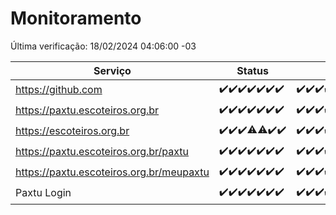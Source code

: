 # Monitoramento

Última verificação: 18/02/2024 04:06:00 -03

|Serviço|Status|Últimas 24h|
|---|---|---|
|https://github.com|<span title="2024-02-11: OK=24">✔️</span><span title="2024-02-12: OK=24">✔️</span><span title="2024-02-13: OK=24">✔️</span><span title="2024-02-14: OK=24">✔️</span><span title="2024-02-15: OK=24">✔️</span><span title="2024-02-16: OK=24">✔️</span><span title="2024-02-17: OK=8">✔️</span>|<span title="17/02/2024 05:07:00 -03 : 200">✔️</span><span title="17/02/2024 06:04:00 -03 : 200">✔️</span><span title="17/02/2024 07:04:00 -03 : 200">✔️</span><span title="17/02/2024 08:03:00 -03 : 200">✔️</span><span title="17/02/2024 09:09:00 -03 : 200">✔️</span><span title="17/02/2024 10:04:00 -03 : 200">✔️</span><span title="17/02/2024 11:04:00 -03 : 200">✔️</span><span title="17/02/2024 12:06:00 -03 : 200">✔️</span><span title="17/02/2024 13:07:00 -03 : 200">✔️</span><span title="17/02/2024 14:02:00 -03 : 200">✔️</span><span title="17/02/2024 15:07:00 -03 : 200">✔️</span><span title="17/02/2024 16:02:00 -03 : 200">✔️</span><span title="17/02/2024 17:05:00 -03 : 200">✔️</span><span title="17/02/2024 18:03:00 -03 : 200">✔️</span><span title="17/02/2024 19:03:00 -03 : 200">✔️</span><span title="17/02/2024 20:03:00 -03 : 200">✔️</span><span title="17/02/2024 21:32:00 -03 : 200">✔️</span><span title="17/02/2024 22:42:00 -03 : 200">✔️</span><span title="17/02/2024 23:15:00 -03 : 200">✔️</span><span title="18/02/2024 00:06:00 -03 : 200">✔️</span><span title="18/02/2024 01:07:00 -03 : 200">✔️</span><span title="18/02/2024 02:04:00 -03 : 200">✔️</span><span title="18/02/2024 03:08:00 -03 : 200">✔️</span><span title="18/02/2024 04:06:00 -03 : 200">✔️</span>|
|https://paxtu.escoteiros.org.br|<span title="2024-02-11: OK=24">✔️</span><span title="2024-02-12: OK=24">✔️</span><span title="2024-02-13: OK=24">✔️</span><span title="2024-02-14: OK=24">✔️</span><span title="2024-02-15: OK=24">✔️</span><span title="2024-02-16: OK=24">✔️</span><span title="2024-02-17: OK=8">✔️</span>|<span title="17/02/2024 05:07:00 -03 : 200">✔️</span><span title="17/02/2024 06:04:00 -03 : 200">✔️</span><span title="17/02/2024 07:04:00 -03 : 200">✔️</span><span title="17/02/2024 08:03:00 -03 : 200">✔️</span><span title="17/02/2024 09:09:00 -03 : 200">✔️</span><span title="17/02/2024 10:04:00 -03 : 200">✔️</span><span title="17/02/2024 11:04:00 -03 : 200">✔️</span><span title="17/02/2024 12:06:00 -03 : 200">✔️</span><span title="17/02/2024 13:07:00 -03 : 200">✔️</span><span title="17/02/2024 14:02:00 -03 : 200">✔️</span><span title="17/02/2024 15:07:00 -03 : 200">✔️</span><span title="17/02/2024 16:02:00 -03 : 200">✔️</span><span title="17/02/2024 17:05:00 -03 : 0">❌</span><span title="17/02/2024 18:03:00 -03 : 200">✔️</span><span title="17/02/2024 19:03:00 -03 : 200">✔️</span><span title="17/02/2024 20:03:00 -03 : 200">✔️</span><span title="17/02/2024 21:32:00 -03 : 200">✔️</span><span title="17/02/2024 22:42:00 -03 : 200">✔️</span><span title="17/02/2024 23:15:00 -03 : 200">✔️</span><span title="18/02/2024 00:06:00 -03 : 200">✔️</span><span title="18/02/2024 01:07:00 -03 : 200">✔️</span><span title="18/02/2024 02:04:00 -03 : 200">✔️</span><span title="18/02/2024 03:08:00 -03 : 200">✔️</span><span title="18/02/2024 04:06:00 -03 : 200">✔️</span>|
|https://escoteiros.org.br|<span title="2024-02-11: OK=24">✔️</span><span title="2024-02-12: OK=24">✔️</span><span title="2024-02-13: OK=24">✔️</span><span title="2024-02-14: OK=22, Falhas=2">⚠️</span><span title="2024-02-15: OK=22, Falhas=2">⚠️</span><span title="2024-02-16: OK=24">✔️</span><span title="2024-02-17: OK=8">✔️</span>|<span title="17/02/2024 05:07:00 -03 : 200">✔️</span><span title="17/02/2024 06:04:00 -03 : 200">✔️</span><span title="17/02/2024 07:04:00 -03 : 200">✔️</span><span title="17/02/2024 08:03:00 -03 : 200">✔️</span><span title="17/02/2024 09:09:00 -03 : 200">✔️</span><span title="17/02/2024 10:04:00 -03 : 200">✔️</span><span title="17/02/2024 11:04:00 -03 : 200">✔️</span><span title="17/02/2024 12:06:00 -03 : 200">✔️</span><span title="17/02/2024 13:07:00 -03 : 200">✔️</span><span title="17/02/2024 14:02:00 -03 : 200">✔️</span><span title="17/02/2024 15:07:00 -03 : 200">✔️</span><span title="17/02/2024 16:02:00 -03 : 200">✔️</span><span title="17/02/2024 17:05:00 -03 : 200">✔️</span><span title="17/02/2024 18:03:00 -03 : 200">✔️</span><span title="17/02/2024 19:03:00 -03 : 200">✔️</span><span title="17/02/2024 20:03:00 -03 : 200">✔️</span><span title="17/02/2024 21:32:00 -03 : 200">✔️</span><span title="17/02/2024 22:42:00 -03 : 200">✔️</span><span title="17/02/2024 23:15:00 -03 : 200">✔️</span><span title="18/02/2024 00:06:00 -03 : 200">✔️</span><span title="18/02/2024 01:07:00 -03 : 200">✔️</span><span title="18/02/2024 02:04:00 -03 : 200">✔️</span><span title="18/02/2024 03:08:00 -03 : 200">✔️</span><span title="18/02/2024 04:06:00 -03 : 200">✔️</span>|
|https://paxtu.escoteiros.org.br/paxtu|<span title="2024-02-11: OK=24">✔️</span><span title="2024-02-12: OK=24">✔️</span><span title="2024-02-13: OK=24">✔️</span><span title="2024-02-14: OK=24">✔️</span><span title="2024-02-15: OK=24">✔️</span><span title="2024-02-16: OK=24">✔️</span><span title="2024-02-17: OK=8">✔️</span>|<span title="17/02/2024 05:07:00 -03 : 200">✔️</span><span title="17/02/2024 06:04:00 -03 : 200">✔️</span><span title="17/02/2024 07:04:00 -03 : 200">✔️</span><span title="17/02/2024 08:03:00 -03 : 200">✔️</span><span title="17/02/2024 09:09:00 -03 : 200">✔️</span><span title="17/02/2024 10:04:00 -03 : 200">✔️</span><span title="17/02/2024 11:04:00 -03 : 200">✔️</span><span title="17/02/2024 12:06:00 -03 : 200">✔️</span><span title="17/02/2024 13:07:00 -03 : 200">✔️</span><span title="17/02/2024 14:02:00 -03 : 200">✔️</span><span title="17/02/2024 15:07:00 -03 : 200">✔️</span><span title="17/02/2024 16:02:00 -03 : 0">❌</span><span title="17/02/2024 17:05:00 -03 : 200">✔️</span><span title="17/02/2024 18:03:00 -03 : 0">❌</span><span title="17/02/2024 19:03:00 -03 : 200">✔️</span><span title="17/02/2024 20:03:00 -03 : 200">✔️</span><span title="17/02/2024 21:32:00 -03 : 200">✔️</span><span title="17/02/2024 22:42:00 -03 : 200">✔️</span><span title="17/02/2024 23:15:00 -03 : 200">✔️</span><span title="18/02/2024 00:06:00 -03 : 200">✔️</span><span title="18/02/2024 01:07:00 -03 : 200">✔️</span><span title="18/02/2024 02:04:00 -03 : 200">✔️</span><span title="18/02/2024 03:08:00 -03 : 200">✔️</span><span title="18/02/2024 04:06:00 -03 : 200">✔️</span>|
|https://paxtu.escoteiros.org.br/meupaxtu|<span title="2024-02-11: OK=24">✔️</span><span title="2024-02-12: OK=24">✔️</span><span title="2024-02-13: OK=24">✔️</span><span title="2024-02-14: OK=24">✔️</span><span title="2024-02-15: OK=24">✔️</span><span title="2024-02-16: OK=24">✔️</span><span title="2024-02-17: OK=8">✔️</span>|<span title="17/02/2024 05:07:00 -03 : 200">✔️</span><span title="17/02/2024 06:04:00 -03 : 200">✔️</span><span title="17/02/2024 07:04:00 -03 : 200">✔️</span><span title="17/02/2024 08:03:00 -03 : 200">✔️</span><span title="17/02/2024 09:09:00 -03 : 200">✔️</span><span title="17/02/2024 10:04:00 -03 : 200">✔️</span><span title="17/02/2024 11:04:00 -03 : 200">✔️</span><span title="17/02/2024 12:06:00 -03 : 200">✔️</span><span title="17/02/2024 13:07:00 -03 : 200">✔️</span><span title="17/02/2024 14:02:00 -03 : 200">✔️</span><span title="17/02/2024 15:07:00 -03 : 200">✔️</span><span title="17/02/2024 16:02:00 -03 : 200">✔️</span><span title="17/02/2024 17:05:00 -03 : 200">✔️</span><span title="17/02/2024 18:03:00 -03 : 200">✔️</span><span title="17/02/2024 19:03:00 -03 : 200">✔️</span><span title="17/02/2024 20:03:00 -03 : 200">✔️</span><span title="17/02/2024 21:32:00 -03 : 200">✔️</span><span title="17/02/2024 22:42:00 -03 : 200">✔️</span><span title="17/02/2024 23:15:00 -03 : 200">✔️</span><span title="18/02/2024 00:06:00 -03 : 200">✔️</span><span title="18/02/2024 01:07:00 -03 : 200">✔️</span><span title="18/02/2024 02:04:00 -03 : 200">✔️</span><span title="18/02/2024 03:08:00 -03 : 200">✔️</span><span title="18/02/2024 04:06:00 -03 : 200">✔️</span>|
|Paxtu Login|<span title="2024-02-11: OK=24">✔️</span><span title="2024-02-12: OK=24">✔️</span><span title="2024-02-13: OK=24">✔️</span><span title="2024-02-14: OK=24">✔️</span><span title="2024-02-15: OK=24">✔️</span><span title="2024-02-16: OK=24">✔️</span><span title="2024-02-17: OK=8">✔️</span>|<span title="17/02/2024 05:07:00 -03 : 200">✔️</span><span title="17/02/2024 06:04:00 -03 : 200">✔️</span><span title="17/02/2024 07:04:00 -03 : 200">✔️</span><span title="17/02/2024 08:03:00 -03 : 200">✔️</span><span title="17/02/2024 09:09:00 -03 : 200">✔️</span><span title="17/02/2024 10:04:00 -03 : 200">✔️</span><span title="17/02/2024 11:04:00 -03 : 200">✔️</span><span title="17/02/2024 12:06:00 -03 : 200">✔️</span><span title="17/02/2024 13:07:00 -03 : 200">✔️</span><span title="17/02/2024 14:02:00 -03 : 200">✔️</span><span title="17/02/2024 15:07:00 -03 : 200">✔️</span><span title="17/02/2024 16:02:00 -03 : 200">✔️</span><span title="17/02/2024 17:05:00 -03 : 200">✔️</span><span title="17/02/2024 18:03:00 -03 : 200">✔️</span><span title="17/02/2024 19:03:00 -03 : 200">✔️</span><span title="17/02/2024 20:03:00 -03 : 200">✔️</span><span title="17/02/2024 21:32:00 -03 : 200">✔️</span><span title="17/02/2024 22:42:00 -03 : 200">✔️</span><span title="17/02/2024 23:15:00 -03 : 200">✔️</span><span title="18/02/2024 00:06:00 -03 : 200">✔️</span><span title="18/02/2024 01:07:00 -03 : 200">✔️</span><span title="18/02/2024 02:04:00 -03 : 200">✔️</span><span title="18/02/2024 03:08:00 -03 : 200">✔️</span><span title="18/02/2024 04:06:00 -03 : 200">✔️</span>|
